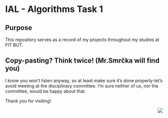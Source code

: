 # IAL - Algorithms Task 1

## Purpose
This repository serves as a record of my projects throughout my studies at FIT BUT.

## Copy-pasting? Think twice! (Mr.Smrčka will find you)
I know you won’t listen anyway, so at least make sure it’s done properly-let’s avoid meeting at the disciplinary committee. I’m sure neither of us, nor the committee, would be happy about that.

Thank you for visiting!

<p align="end"> 
  <img src="https://visitor-badge.laobi.icu/badge?page_id=cmdcv.IAL-Task1" />
</p>
